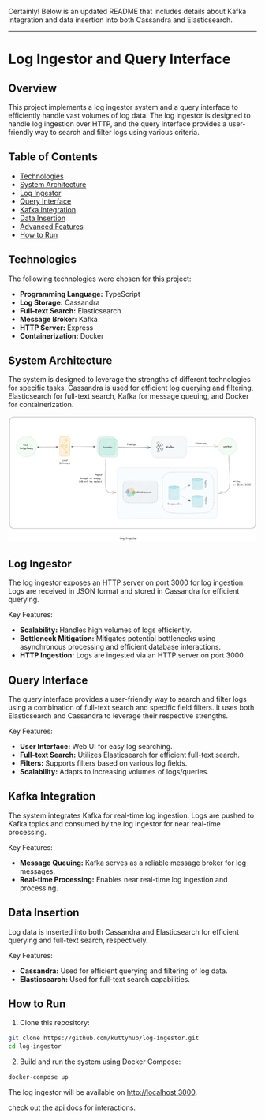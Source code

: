 Certainly! Below is an updated README that includes details about Kafka integration and data insertion into both Cassandra and Elasticsearch.

---

# Log Ingestor and Query Interface

## Overview

This project implements a log ingestor system and a query interface to efficiently handle vast volumes of log data. The log ingestor is designed to handle log ingestion over HTTP, and the query interface provides a user-friendly way to search and filter logs using various criteria.

## Table of Contents

- [Technologies](#technologies)
- [System Architecture](#system-architecture)
- [Log Ingestor](#log-ingestor)
- [Query Interface](#query-interface)
- [Kafka Integration](#kafka-integration)
- [Data Insertion](#data-insertion)
- [Advanced Features](#advanced-features)
- [How to Run](#how-to-run)
## Technologies

The following technologies were chosen for this project:

- **Programming Language:** TypeScript
- **Log Storage:** Cassandra
- **Full-text Search:** Elasticsearch
- **Message Broker:** Kafka
- **HTTP Server:** Express
- **Containerization:** Docker

## System Architecture

The system is designed to leverage the strengths of different technologies for specific tasks. Cassandra is used for efficient log querying and filtering, Elasticsearch for full-text search, Kafka for message queuing, and Docker for containerization.

![System Architecture](image.png)

## Log Ingestor

The log ingestor exposes an HTTP server on port 3000 for log ingestion. Logs are received in JSON format and stored in Cassandra for efficient querying.

Key Features:

- **Scalability:** Handles high volumes of logs efficiently.
- **Bottleneck Mitigation:** Mitigates potential bottlenecks using asynchronous processing and efficient database interactions.
- **HTTP Ingestion:** Logs are ingested via an HTTP server on port 3000.

## Query Interface

The query interface provides a user-friendly way to search and filter logs using a combination of full-text search and specific field filters. It uses both Elasticsearch and Cassandra to leverage their respective strengths.

Key Features:

- **User Interface:** Web UI for easy log searching.
- **Full-text Search:** Utilizes Elasticsearch for efficient full-text search.
- **Filters:** Supports filters based on various log fields.
- **Scalability:** Adapts to increasing volumes of logs/queries.

## Kafka Integration

The system integrates Kafka for real-time log ingestion. Logs are pushed to Kafka topics and consumed by the log ingestor for near real-time processing.

Key Features:

- **Message Queuing:** Kafka serves as a reliable message broker for log messages.
- **Real-time Processing:** Enables near real-time log ingestion and processing.

## Data Insertion

Log data is inserted into both Cassandra and Elasticsearch for efficient querying and full-text search, respectively.

Key Features:

- **Cassandra:** Used for efficient querying and filtering of log data.
- **Elasticsearch:** Used for full-text search capabilities.

## How to Run

1. Clone this repository:

```bash
git clone https://github.com/kuttyhub/log-ingestor.git
cd log-ingestor
```

2. Build and run the system using Docker Compose:

```bash
docker-compose up
```

The log ingestor will be available on [http://localhost:3000](http://localhost:3000).

check out the [api docs]() for interactions.


